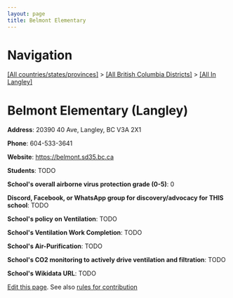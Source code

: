 ```yaml
---
layout: page
title: Belmont Elementary
---
```

# Navigation

[[All countries/states/provinces]](../../..) > [[All British Columbia Districts]](../..) > [[All In Langley]](..)

# Belmont Elementary (Langley)

**Address**: 20390 40 Ave, Langley, BC V3A 2X1

**Phone**: 604-533-3641

**Website**: <https://belmont.sd35.bc.ca>

**Students**: TODO

**School's overall airborne virus protection grade (0-5)**: 0

**Discord, Facebook, or WhatsApp group for discovery/advocacy for THIS school**: TODO

**School's policy on Ventilation**: TODO

**School's Ventilation Work Completion**: TODO

**School's Air-Purification**: TODO

**School's CO2 monitoring to actively drive ventilation and filtration**: TODO

**School's Wikidata URL**: TODO


[Edit this page](https://github.com/ventilate-schools/BC/edit/main/./Langley/Belmont_Elementary.md). See also [rules for contribution](../../../contribution-rules/)